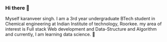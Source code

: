 ### Hi there 👋
Myself karanveer singh. I am a 3rd year undergraduate BTech student in Chemical engineering at Indian Institute of technology, Roorkee.
my area of interest is Full stack Web development and Data-Structure and Algorithm and currently, I am learning data science. 🦖

<!--
**Krnvrrr/Krnvrrr** is a ✨ _special_ ✨ repository because its `README.md` (this file) appears on your GitHub profile.

Here are some ideas to get you started:

- 🔭 I’m currently working on ...
- 🌱 I’m currently learning ...
- 👯 I’m looking to collaborate on ...
- 🤔 I’m looking for help with ...
- 💬 Ask me about ...
- 📫 How to reach me: ...
- 😄 Pronouns: ...
- ⚡ Fun fact: ...
-->
